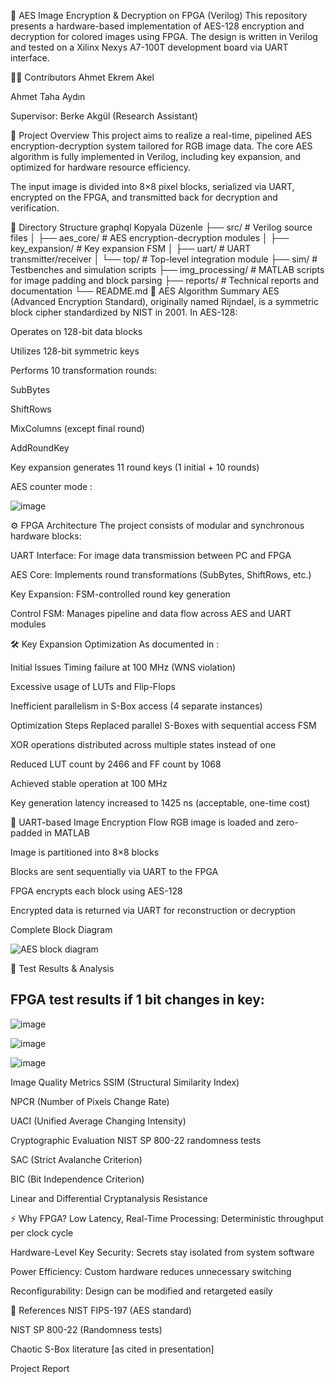 🔐 AES Image Encryption & Decryption on FPGA (Verilog)
This repository presents a hardware-based implementation of AES-128 encryption and decryption for colored images using FPGA. The design is written in Verilog and tested on a Xilinx Nexys A7-100T development board via UART interface.

👨‍💻 Contributors
Ahmet Ekrem Akel

Ahmet Taha Aydın

Supervisor: Berke Akgül (Research Assistant)

📌 Project Overview
This project aims to realize a real-time, pipelined AES encryption-decryption system tailored for RGB image data. The core AES algorithm is fully implemented in Verilog, including key expansion, and optimized for hardware resource efficiency.

The input image is divided into 8×8 pixel blocks, serialized via UART, encrypted on the FPGA, and transmitted back for decryption and verification.

📂 Directory Structure
graphql
Kopyala
Düzenle
├── src/                 # Verilog source files
│   ├── aes_core/        # AES encryption-decryption modules
│   ├── key_expansion/   # Key expansion FSM
│   ├── uart/            # UART transmitter/receiver
│   └── top/             # Top-level integration module
├── sim/                 # Testbenches and simulation scripts
├── img_processing/      # MATLAB scripts for image padding and block parsing
├── reports/             # Technical reports and documentation
└── README.md
🔐 AES Algorithm Summary
AES (Advanced Encryption Standard), originally named Rijndael, is a symmetric block cipher standardized by NIST in 2001. In AES-128:

Operates on 128-bit data blocks

Utilizes 128-bit symmetric keys

Performs 10 transformation rounds:

SubBytes

ShiftRows

MixColumns (except final round)

AddRoundKey

Key expansion generates 11 round keys (1 initial + 10 rounds)

AES counter mode : 

![image](https://github.com/user-attachments/assets/a7db61e7-ce55-4e43-b55c-fa805b7206f3)


⚙️ FPGA Architecture
The project consists of modular and synchronous hardware blocks:

UART Interface: For image data transmission between PC and FPGA

AES Core: Implements round transformations (SubBytes, ShiftRows, etc.)

Key Expansion: FSM-controlled round key generation

Control FSM: Manages pipeline and data flow across AES and UART modules

🛠️ Key Expansion Optimization
As documented in :

Initial Issues
Timing failure at 100 MHz (WNS violation)

Excessive usage of LUTs and Flip-Flops

Inefficient parallelism in S-Box access (4 separate instances)

Optimization Steps
Replaced parallel S-Boxes with sequential access FSM

XOR operations distributed across multiple states instead of one

Reduced LUT count by 2466 and FF count by 1068

Achieved stable operation at 100 MHz

Key generation latency increased to 1425 ns (acceptable, one-time cost)

🧩 UART-based Image Encryption Flow
RGB image is loaded and zero-padded in MATLAB

Image is partitioned into 8×8 blocks

Blocks are sent sequentially via UART to the FPGA

FPGA encrypts each block using AES-128

Encrypted data is returned via UART for reconstruction or decryption

Complete Block Diagram

![AES block diagram](https://github.com/user-attachments/assets/c80f2f60-3015-4204-9837-a4b1c92769f7)


🧪 Test Results & Analysis

## FPGA test results if 1 bit changes in key:

![image](https://github.com/user-attachments/assets/2037f4ee-1897-40f7-a0cd-49eb8ca85ef8)

![image](https://github.com/user-attachments/assets/d56dabc7-fd87-403d-ab1c-66b778417782)

![image](https://github.com/user-attachments/assets/b8c2cd1e-48a9-4f80-820d-79d9f767b756)

Image Quality Metrics
SSIM (Structural Similarity Index)

NPCR (Number of Pixels Change Rate)

UACI (Unified Average Changing Intensity)

Cryptographic Evaluation
NIST SP 800-22 randomness tests

SAC (Strict Avalanche Criterion)

BIC (Bit Independence Criterion)

Linear and Differential Cryptanalysis Resistance

⚡ Why FPGA?
Low Latency, Real-Time Processing: Deterministic throughput per clock cycle

Hardware-Level Key Security: Secrets stay isolated from system software

Power Efficiency: Custom hardware reduces unnecessary switching

Reconfigurability: Design can be modified and retargeted easily

📎 References
NIST FIPS-197 (AES standard)

NIST SP 800-22 (Randomness tests)

Chaotic S-Box literature [as cited in presentation]

Project Report
